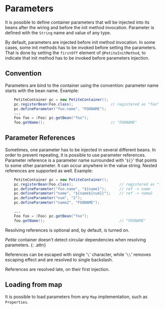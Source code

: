 # Parameters

It is possible to define container parameters that will be injected into
its beans after the wiring and before the init method invocation.
Parameter is defined with the `String` name and value of any type.

By default, parameters are injected before init method invocation. In
some cases, some init methods has to be invoked before setting the
parameters. That is done by setting the `firstOff` element of
`@PetiteInitMethod`, to indicate that init method has to be invoked
before parameters injection.

## Convention

Parameters are bind to the container using the convention: parameter
name starts with the bean name. Example:

~~~~~ java
    PetiteContainer pc = new PetiteContainer();
    pc.registerBean(Foo.class);                 // registered as "foo"
    pc.defineParameter("foo.name", "FOONAME");
    ...
    Foo foo = (Foo) pc.getBean("foo");
    foo.getName();                              // "FOONAME"
~~~~~

## Parameter References

Sometimes, one parameter has to be injected in several different beans.
In order to prevent repeating, it is possible to use parameter
references. Parameter reference is a parameter name surrounded with
\'`${}`\' that points to some other parameter. It can occur anywhere in
the value string. Nested references are supported as well. Example:

~~~~~ java
    PetiteContainer pc = new PetiteContainer();
    pc.registerBean(Foo.class);                     // registered as "foo"
    pc.defineParameter("foo.name", "${name}");      // ref -> name
    pc.defineParameter("name", "${name${num}}");    // ref -> name2
    pc.defineParameter("num", "2");
    pc.defineParameter("name2", "FOONAME");

    ...
    Foo foo = (Foo) pc.getBean("foo");
    foo.getName();                                  // "FOONAME"
~~~~~

Resolving references is optional and, by default, is turned on.

*Petite* container doesn't detect circular dependencies when resolving
parameters.
{: .attn}

References can be escaped with single \'`\`\' character, while \'`\\`\'
removes escaping effect and are resolved to single backslash.

References are resolved late, on their first injection.

## Loading from map

It is possible to load parameters from any `Map` implementation, such as
`Properties`.

